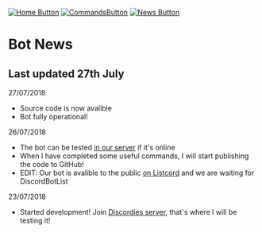 [![Home Button](https://img.shields.io/badge/Page%3A-Home-green.svg)](./)
[![CommandsButton](https://img.shields.io/badge/Page%3A-Commands-green.svg)](./commands)
[![News Button](https://img.shields.io/badge/Page%3A-News-brightgreen.svg)](https://bot.hernikplays.tk/news) 
# Bot News
## Last updated 27th July

27/07/2018
- Source code is now avalible
- Bot fully operational!


26/07/2018
- The bot can be tested [in our server](https://discord.io/discordies) if it's online
- When I have completed some useful commands, I will start publishing the code to GitHub!
- EDIT: Our bot is avalible to the public [on Listcord](https://listcord.com/bot/470989648747954176) and we are waiting for DiscordBotList

23/07/2018
- Started development! Join [Discordies server](https://discord.io/hernikplays), that's where I will be testing it!
